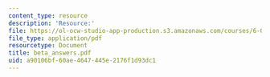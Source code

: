 ```yaml
---
content_type: resource
description: 'Resource:'
file: https://ol-ocw-studio-app-production.s3.amazonaws.com/courses/6-004-computation-structures-spring-2017/a90106bf60ae4647445e2176f1d93dc1_beta_answers.pdf
file_type: application/pdf
resourcetype: Document
title: beta_answers.pdf
uid: a90106bf-60ae-4647-445e-2176f1d93dc1
---
```

